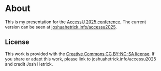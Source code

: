# About

This is my presentation for the [AccessU 2025 conference](https://knowbility.org/programs/john-slatin-accessu-2025/). The current version can be seen at [joshuahetrick.info/accessu2025](https://joshuahetrick.info/accessu2025).


## License

This work is provided with the [Creative Commons CC BY-NC-SA license](https://creativecommons.org/licenses/by-nc-sa/4.0/). If you share or adapt this work, please link to joshuahetrick.info/accessu2025 and credit Josh Hetrick.
